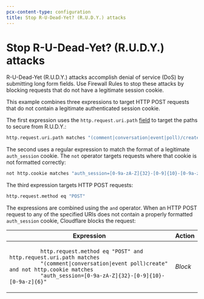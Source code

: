 ```yaml
---
pcx-content-type: configuration
title: Stop R-U-Dead-Yet? (R.U.D.Y.) attacks
---
```


# Stop R-U-Dead-Yet? (R.U.D.Y.) attacks

R-U-Dead-Yet (R.U.D.Y.) attacks accomplish denial of service (DoS) by submitting long form fields. Use Firewall Rules to stop these attacks by blocking requests that do not have a legitimate session cookie.

This example combines three expressions to target HTTP POST requests that do not contain a legitimate authenticated session cookie.

The first expression uses the `http.request.uri.path` [field](https://developers.cloudflare.com/firewall/cf-firewall-language/fields#standard-fields) to target the paths to secure from R.U.D.Y.:

```bash
http.request.uri.path matches "(comment|conversation|event|poll)/create"
```

The second uses a regular expression to match the format of a legitimate `auth_session` cookie. The `not` operator targets requests where that cookie is not formatted correctly:

```bash
not http.cookie matches "auth_session=[0-9a-zA-Z]{32}-[0-9]{10}-[0-9a-z]{6}"
```

The third expression targets HTTP POST requests:

```bash
http.request.method eq "POST"
```

The expressions are combined using the `and` operator. When an HTTP POST request to any of the specified URIs does not contain a properly formatted `auth_session` cookie, Cloudflare blocks the request:

<table>
  <thead>
    <tr>
      <th>Expression</th>
      <th>Action</th>
    </tr>
  </thead>
  <tbody>
    <tr>
      <td>
        <code>
          http.request.method eq "POST" and http.request.uri.path matches
          "(comment|conversation|event poll)create" and not http.cookie matches
          "auth_session=[0-9a-zA-Z]{32}-[0-9]{10}-[0-9a-z]{6}"
        </code>
      </td>
      <td>
        <em>Block</em>
      </td>
    </tr>
  </tbody>
</table>
